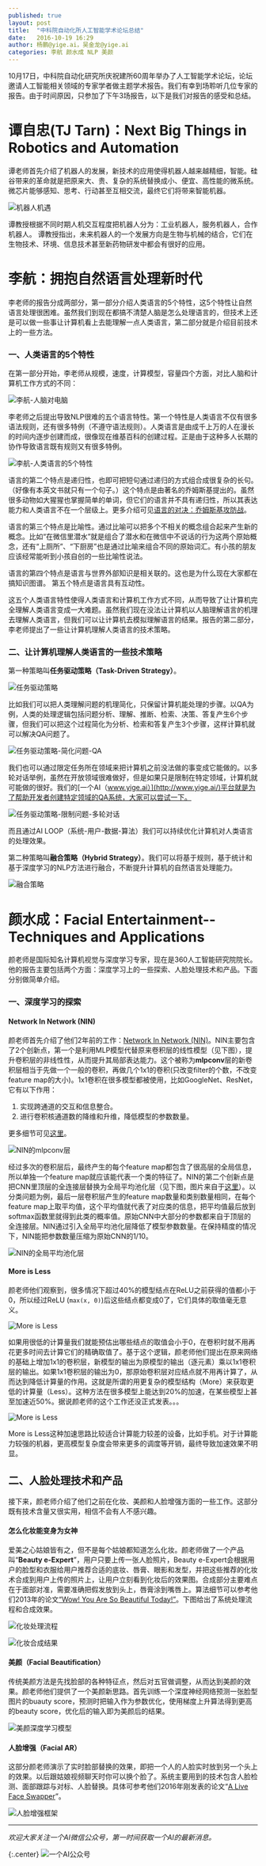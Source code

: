 ```yaml
---
published: true
layout: post
title:  "中科院自动化所人工智能学术论坛总结"
date:   2016-10-19 16:29
author: 杨鹏@yige.ai，吴金龙@yige.ai
categories: 李航 颜水成 NLP 美颜
---
```



10月17日，中科院自动化研究所庆祝建所60周年举办了人工智能学术论坛，论坛邀请人工智能相关领域的专家学者做主题学术报告。我们有幸到场聆听几位专家的报告。由于时间原因，只参加了下午3场报告，以下是我们对报告的感受和总结。


# 谭自忠(TJ Tarn)：Next Big Things in Robotics and Automation

谭老师首先介绍了机器人的发展，新技术的应用使得机器人越来越精细，智能。硅谷带来的革命就是把原来大、贵、复杂的系统替换成小、便宜、高性能的微系统。微芯片能够感知、思考、行动甚至互相交流，最终它们将带来智能机器。

![机器人机遇](/images/zdh60_tarn.jpeg)

谭教授根据不同时期人机交互程度把机器人分为：工业机器人，服务机器人，合作机器人。
谭教授指出，未来机器人的一个发展方向是生物与机械的结合，它们在生物技术、环境、信息技术甚至新药物研发中都会有很好的应用。


# 李航：拥抱自然语言处理新时代

李老师的报告分成两部分，第一部分介绍人类语言的5个特性，这5个特性让自然语言处理很困难。虽然我们到现在都搞不清楚人脑是怎么处理语言的，但技术上还是可以做一些事让计算机看上去能理解一点人类语言，第二部分就是介绍目前技术上的一些方法。

### 一、人类语言的5个特性
在第一部分开始，李老师从规模，速度，计算模型，容量四个方面，对比人脑和计算机工作方式的不同：

![李航-人脑对电脑](/images/zdh60_neural_digital.jpg)

李老师之后提出导致NLP很难的五个语言特性。第一个特性是人类语言不仅有很多语法规则，还有很多特例（不遵守语法规则）。人类语言是由成千上万的人在漫长的时间内逐步创建而成，很像现在维基百科的创建过程。正是由于这种多人长期的协作导致语言既有规则又有很多特例。

![李航-人类语言的5个特性](/images/zdh60_five_characteristic.jpeg)

语言的第二个特点是递归性，也即可把短句通过递归的方式组合成很复杂的长句。（好像有本英文书就只有一个句子。）这个特点是由著名的乔姆斯基提出的。虽然很多动物如大猩猩也掌握简单的单词，但它们的语言并不具有递归性，所以其表达能力和人类语言不在一个层级上。更多介绍可见[语言的对决：乔姆斯基攻防战](http://www.guokr.com/article/156457/)。

语言的第三个特点是比喻性。通过比喻可以把多个不相关的概念组合起来产生新的概念。比如“在微信里潜水”就是组合了潜水和在微信中不说话的行为这两个原始概念，还有“上厕所”、“下厨房”也是通过比喻来组合不同的原始词汇。有小孩的朋友应该经常能听到小孩自创的一些比喻性说法。

语言的第四个特点是语言与世界外部知识是相关联的。这也是为什么现在大家都在搞知识图谱。
第五个特点是语言具有互动性。

这五个人类语言特性使得人类语言和计算机工作方式不同，从而导致了让计算机完全理解人类语言变成一大难题。虽然我们现在没法让计算机以人脑理解语言的机理去理解人类语言，但我们可以让计算机去模拟理解语言的结果。报告的第二部分，李老师提出了一些让计算机理解人类语言的技术策略。

### 二、让计算机理解人类语言的一些技术策略
第一种策略叫**任务驱动策略（Task-Driven Strategy）**。

![任务驱动策略](/images/zdh60_task_driven_strategy.jpg)

比如我们可以把人类理解问题的机理简化，只保留计算机能处理的步骤。以QA为例，人类的处理逻辑包括问题分析、理解、推断、检索、决策、答复产生6个步骤，但我们可以把这个过程简化为分析、检索和答复产生3个步骤，这样计算机就可以解决QA问题了。

![任务驱动策略-简化问题-QA](/images/zdh60_qa.jpg)

我们也可以通过限定任务所在领域来把计算机之前没法做的事变成它能做的。以多轮对话举例，虽然在开放领域很难做好，但是如果只是限制在特定领域，计算机就可能做的很好。我们的[一个AI（www.yige.ai）](http://www.yige.ai/)平台就是为了帮助开发者创建特定领域的QA系统，大家可以尝试一下。

![任务驱动策略-限制问题-多轮对话](/images/zdh60_multi_turn_dialogue.jpg)

而且通过AI LOOP（系统-用户-数据-算法）我们可以持续优化计算机对人类语言的处理效果。


第二种策略叫**融合策略（Hybrid Strategy）**。我们可以将基于规则，基于统计和基于深度学习的NLP方法进行融合，不断提升计算机的自然语言处理能力。

![融合策略](/images/zdh60_hybrid_strategy.jpg)

# 颜水成：Facial Entertainment--Techniques and Applications

颜老师是国际知名计算机视觉与深度学习专家，现在是360人工智能研究院院长。他的报告主要包括两个方面：深度学习上的一些探索、人脸处理技术和产品。下面分别做简单介绍。

### 一、深度学习的探索

#### Network In Network (NIN)
颜老师首先介绍了他们2年前的工作：[Network In Network (NIN)](https://arxiv.org/abs/1312.4400)。NIN主要包含了2个创新点，第一个是利用MLP模型代替原来卷积层的线性模型（见下图），提升卷积层的非线性性，从而提升其局部表达能力。这个被称为**mlpconv**层的新卷积层相当于先做一个一般的卷积，再做几个1x1的卷积(只改变filter的个数，不改变feature map的大小)。1x1卷积在很多模型都被使用，比如GoogleNet、ResNet，它有以下作用：

1. 实现跨通道的交互和信息整合。
2. 进行卷积核通道数的降维和升维，降低模型的参数数量。

更多细节可见[这里](http://blog.csdn.net/mounty_fsc/article/details/51746111)。

![NIN的mlpconv层](/images/NIN.jpg)

经过多次的卷积层后，最终产生的每个feature map都包含了很高层的全局信息，所以单独一个feature map就应该能代表一个类的特征了。NIN的第二个创新点是把CNN里顶层的全连接层替换为全局平均池化层（见下图，图片来自于[这里](http://blog.csdn.net/sheng_ai/article/details/41313883)）。以分类问题为例，最后一层卷积层产生的feature map数量和类别数量相同，在每个feature map上取平均值，这个平均值就代表了对应类的信息，把平均值最后放到softmax函数里就得到此类的概率值。原始CNN中大部分的参数都来自于顶层的全连接层。NIN通过引入全局平均池化层降低了模型参数数量。在保持精度的情况下，NIN能把参数数量压缩为原始CNN的1/10。

![NIN的全局平均池化层](/images/NIN_global_average_pooling.jpg)

#### More is Less
颜老师他们观察到，很多情况下超过40%的模型结点在ReLU之前获得的值都小于0，所以经过ReLU (`max(x, 0)`)后这些结点都变成0了，它们具体的取值毫无意义。

![More is Less](/images/zdh60_more_is_less.jpg)

如果用很低的计算量我们就能预估出哪些结点的取值会小于0，在卷积时就不用再花更多时间去计算它们的精确取值了。基于这个逻辑，颜老师他们提出在原来网络的基础上增加1x1的卷积层，新模型的输出为原模型的输出（逐元素）乘以1x1卷积层的输出。如果1x1卷积层的输出为0，那原始卷积层对应结点就不用再计算了，从而达到降低计算量的作用。这就是所谓的用更复杂的模型结构（More）来获取更低的计算量（Less）。这种方法在很多模型上能达到20%的加速，在某些模型上甚至加速近50%。据说颜老师的这个工作还没正式发表。。。

![More is Less](/images/zdh60_more_is_less2.jpg)

More is Less这种加速思路比较适合计算能力较差的设备，比如手机。对于计算能力较强的机器，更高模型复杂度会带来更多的调度等开销，最终导致加速效果不明显。

## 二、人脸处理技术和产品
接下来，颜老师介绍了他们之前在化妆、美颜和人脸增强方面的一些工作。这部分既有技术含量又很实用，相信不会有人不感兴趣。

#### 怎么化妆能变身为女神
爱美之心姑娘皆有之，但不是每个姑娘都知道怎么化妆。颜老师做了一个产品叫“**Beauty e-Expert**”，用户只要上传一张人脸照片，Beauty e-Expert会根据用户的脸型和衣服给用户推荐合适的底妆、唇膏、眼影和发型，并把这些推荐的化妆术合成到用户上传的照片上，让用户立刻看到化妆后的效果图。合成部分主要难点在于面部对准，需要准确把假发放到头上，唇膏涂到嘴唇上。算法细节可以参考他们2013年的论文[“Wow! You Are So Beautiful Today!”](https://pan.baidu.com/s/1i5FLihZ)。下图给出了系统处理流程和合成效果。

![化妆处理流程](/images/makeup_flow.png)

![化妆合成结果](/images/makeup_results.png)

#### 美颜（Facial Beautification）
传统美颜方法是先找脸部的各种特征点，然后对五官做调整，从而达到美颜的效果。颜老师他们提供了一个美颜新思路。首先训练一个深度神经网络预测一张脸型图片的buauty score，预测时把输入作为参数优化，使用梯度上升算法得到更高的beauty score，优化后的输入即为美颜后的结果。

![美颜深度学习模型](/images/zdh60_beautification.jpg)


#### 人脸增强（Facial AR）
这部分颜老师演示了实时脸部替换的效果，即把一个人的人脸实时放到另一个头上的效果。以后跟姑娘视频聊天时你可以换个脸了。系统主要用到的技术包含人脸检测、面部跟踪与对标、人脸替换。具体可参考他们2016年刚发表的论文“[A Live Face Swapper](https://pan.baidu.com/s/1kVz2ekZ)”。

![人脸增强框架](/images/zdh60_facial_ar.jpg)

---

*欢迎大家关注一个AI微信公众号，第一时间获取一个AI的最新消息。*

{:.center}
![一个AI公众号](/images/yigeai_gzh.jpg)
